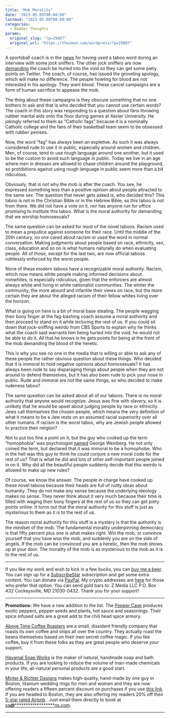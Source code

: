 ```yaml
---
title: "Mob Morality"
date: "2023-05-09T00:00:00"
lastmod: "2023-05-09T00:00:00"
categories:
  - Badder Thoughts
params:
  original_slug: "?p=29887"
  original_url: "https://thezman.com/wordpress/?p=29887"
---
```


A sportsball coach is in the <a
href="https://www.espn.com/mens-college-basketball/story/_/id/37571594/wvu-reviewing-incident-huggins-uses-anti-gay-slur-air"
rel="noopener" target="_blank">news</a> for having used a taboo word
during an interview with some jock sniffers. The other jock sniffers are
now
<a href="https://twitter.com/GaryParrishCBS/status/1655730534981435393"
rel="noopener" target="_blank">demanding</a> the coach be hurled into
the void so they can get some piety points on Twitter. The coach, of
course, has issued the groveling apology, which will make no difference.
The people howling for blood are not interested in his apology. They
want blood. These cancel campaigns are a form of human sacrifice to
appease the mob.

The thing about these campaigns is they obscure something that no one
bothers to ask and that is who decided that you cannot use certain
words? The coach in this story was responding to a question about fans
throwing rubber marital aids onto the floor during games at Xavier
University. He jokingly referred to them as “Catholic fags” because it
is a nominally Catholic college and the fans of their basketball team
seem to be obsessed with rubber penises.

Now, the word “fag” has always been an expletive. As such it was always
considered rude to use it in public, especially around women and
children. Men, of course, tend to use rough language around one another,
but it used to be the custom to avoid such language in public. Today we
live in an age where men in dresses are allowed to chase children around
the playground, so prohibitions against using rough language in public
seem more than a bit ridiculous.

Obviously, that is not why the mob is after the coach. You see, he
expressed something less than a positive opinion about people attracted
to the same sex. The question that never gets asked is, who decided
this? This taboo is not in the Christian Bible or in the Hebrew Bible,
so this taboo is not from there. We did not have a vote on it, nor has
anyone run for office promising to institute this taboo. What is the
moral authority for demanding that we worship homosexuals?

The same question can be asked for most of the novel taboos. Racism used
to mean a prejudice against someone for their race. Until the middle of
the 20th century, no one cared about racism or used the word in normal
conversation. Making judgments about people based on race, ethnicity,
sex, class, education and so on is what humans naturally do when
evaluating people. All of those, except for the last two, are now
official taboos ruthlessly enforced by the worst people.

None of these modern taboos have a recognizable moral authority. Racism,
which now means white people making informed decisions about nonwhites,
is especially ridiculous, given that the enforcers are almost always
white and living in white nationalist communities. The whiter the
community, the more absurd and infantile their views on race, but the
more certain they are about the alleged racism of their fellow whites
living over the horizon.

What is going on here is a bit of moral base stealing. The people
wagging their bony finger at the fag-bashing coach assume a moral
authority and then proceed to stand on it while lecturing the rest of
us. If you could sit down that jock-sniffing weirdo from CBS Sports to
explain why he thinks what the coach said warrants him being hurled into
the void, he would not be able to do it. All that he knows is he gets
points for being at the front of the mob demanding the blood of the
heretic.

This is why you see no one in the media that is willing or able to ask
any of these people the rather obvious question about these things. Who
decided that it is immoral to hold negative opinions about homosexuals?
It has always been rude to say disparaging things about people when they
are not around to defend themselves, but it has also been rude to pick
your nose in public. Rude and immoral are not the same things, so who
decided to make rudeness taboo?

The same question can be asked about all of our taboos. There is no
moral authority that anyone would recognize. Jesus was fine with
slavery, so it is unlikely that he would be upset about judging people
by race or ethnicity. Jews call themselves the chosen people, which
means the very definition of what it means to be a Jew rests on an
assumed racial superiority over all other humans. If racism is the worst
taboo, why are Jewish people allowed to practice their religion?

Not to put too fine a point on it, but the guy who cooked up the term
“homophobia” was psychologist <a
href="https://www.nytimes.com/2017/03/22/us/george-weinberg-dead-coined-homophobia.html"
rel="noopener" target="_blank">named</a> George Weinberg. He not only
coined the term, but declared that it was immoral to be a homophobe. Who
in the hell was this guy to think he could conjure a new moral code for
the rest of us? That is what he did and lots of other self-important
people joined in on it. Why did all the beautiful people suddenly decide
that this weirdo is allowed to make up new rules?

Of course, we know the answer. The people in charge have cooked up these
novel taboos because their heads are full of nutty ideas about humanity.
They do not make any sense because the underlying ideology makes no
sense. They never think about it very much because their time is filled
with waging their bony fingers at the rest of us so they can get piety
points online. It turns out that the moral authority for this stuff is
just as mysterious to them as it is to the rest of us.

The reason moral authority for this stuff is a mystery is that the
authority is the mindset of the mob. The fundamental morality
underpinning democracy is that fifty percent plus one is what makes
right. Win the mob, or convince yourself that you have won the mob, and
suddenly you are on the side of angels. If the mob can be convinced you
are a heretic, then the mob shows up at your door. The morality of the
mob is as mysterious to the mob as it is to the rest of us.

------------------------------------------------------------------------

If you like my work and wish to kick in a few bucks, you can
<a href="https://www.buymeacoffee.com/mujolulu" rel="noopener"
target="_blank">buy me a beer</a>. You can sign up for a
<a href="https://www.subscribestar.com/the-z-blog" rel="noopener"
target="_blank">SubscribeStar</a> subscription and get some extra
content. You can donate via <a
href="https://www.paypal.com/donate/?cmd=_s-xclick&amp;hosted_button_id=UDAS2Q8JYA6CN&amp;source=url"
rel="noopener" target="_blank">PayPal</a>. My crypto addresses are
<a href="https://thezman.com/wordpress/?page_id=22713" rel="noopener"
target="_blank">here</a> for those who prefer that option. You can send
gold bars to: Z Media LLC P.O. Box 432 Cockeysville, MD 21030-0432.
Thank you for your support!

------------------------------------------------------------------------

**Promotions:** We have a new addition to the list. The
<a href="https://peppercave.com/shop/ols/products" rel="noopener"
target="_blank">Pepper Cave</a> produces exotic peppers, pepper seeds
and plants, hot sauce and seasonings. Their spice infused salts are a
great add to the chili head spice armory.

<a href="https://abovetimecoffee.com/" rel="noopener"
target="_blank">Above Time Coffee Roasters</a> are a small, dissident
friendly company that roasts its own coffee and ships all over the
country. They actually roast the beans themselves based on their own
secret coffee magic. If you like coffee, buy it from these folks as they
are great people who deserve your support.

<a href="https://havamalsoapworks.com/" rel="noopener"
target="_blank">Havamal Soap Works</a> is the maker of natural, handmade
soap and bath products. If you are looking to reduce the volume of
man-made chemicals in your life, all-natural personal products are a
good start.

<a href="https://www.minterandrichterdesigns.com/"
rel="noreferrer nofollow noopener" target="_blank">Minter &amp; Richter
Designs</a> makes high-quality, hand-made by one guy in Boston, titanium
wedding rings for men and women and they are now offering readers a
fifteen percent discount on purchases if you use
<a href="https://www.minterandrichterdesigns.com/discount/ZMAN"
rel="noreferrer nofollow noopener" target="_blank">this link</a>.
<span class="highlight"><span class="colour"><span class="font"><span class="size">If
you are headed to Boston, they are also offering my readers 20% off
their <a
href="https://www.airbnb.com/users/7988017/listings?user_id=7988017&amp;s=3"
rel="noopener noreferrer" target="_blank">5-star rated Airbnb</a>.  Just
email them directly to book at
<a href="mailto:sa***@*********************ns.com"
data-original-string="bodIosw2NDKIlckijKqTpQ==cb7LR3x3lXeg1M1xdygv0UmqclLLyQj39TPfLTi+AID+gMtvIgZGbMx2biTm8hNvysZ"><span
class="apbct-email-encoder"
data-original-string="ka1t8hi/98vZRApQ2KIasw==cb7HZa52RBNuqNneo9Twd5gXGDWoHX/mNN9e59VN3bEA1FnEJKYfnnNmR8mDuRAl87Z"
title="This contact has been encoded by Anti-Spam by CleanTalk. Click to decode. To finish the decoding make sure that JavaScript is enabled in your browser.">sa<span
class="apbct-blur">***</span>@<span
class="apbct-blur">*********************</span>ns.com</span></a>.</span></span></span></span>

------------------------------------------------------------------------
